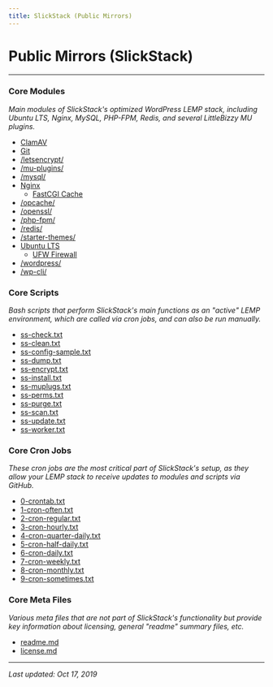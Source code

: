 ```yaml
---
title: SlickStack (Public Mirrors)
---
```


# Public Mirrors (SlickStack)

----

### Core Modules

*Main modules of SlickStack's optimized WordPress LEMP stack, including Ubuntu LTS, Nginx, MySQL, PHP-FPM, Redis, and several LittleBizzy MU plugins.*

* <a href="clamav/">ClamAV</a>
* <a href="git/">Git</a>
* <a href="letsencrypt/">/letsencrypt/</a>
* <a href="mu-plugins/">/mu-plugins/</a>
* <a href="mysql/">/mysql/</a>
* <a href="nginx/">Nginx</a>
  * <a href="fastcgi-cache/">FastCGI Cache</a>
* <a href="opcache/">/opcache/</a>
* <a href="openssl/">/openssl/</a>
* <a href="php-fpm/">/php-fpm/</a>
* <a href="redis/">/redis/</a>
* <a href="starter-themes/">/starter-themes/</a>
* <a href="ubuntu/">Ubuntu LTS</a>
  * <a href="ufw-firewall/">UFW Firewall</a>
* <a href="wordpress/">/wordpress/</a>
* <a href="wp-cli/">/wp-cli/</a>

### Core Scripts

*Bash scripts that perform SlickStack's main functions as an "active" LEMP environment, which are called via cron jobs, and can also be run manually.*

* <a href="ss-check.txt">ss-check.txt</a>
* <a href="ss-clean.txt">ss-clean.txt</a>
* <a href="ss-config-sample.txt">ss-config-sample.txt</a>
* <a href="ss-dump.txt">ss-dump.txt</a>
* <a href="ss-encrypt.txt">ss-encrypt.txt</a>
* <a href="ss-install.txt">ss-install.txt</a>
* <a href="ss-muplugs.txt">ss-muplugs.txt</a>
* <a href="ss-perms.txt">ss-perms.txt</a>
* <a href="ss-purge.txt">ss-purge.txt</a>
* <a href="ss-scan.txt">ss-scan.txt</a>
* <a href="ss-update.txt">ss-update.txt</a>
* <a href="ss-worker.txt">ss-worker.txt</a>

### Core Cron Jobs

*These cron jobs are the most critical part of SlickStack's setup, as they allow your LEMP stack to receive updates to modules and scripts via GitHub.*

* <a href="0-crontab.txt">0-crontab.txt</a>
* <a href="1-cron-often.txt">1-cron-often.txt</a>
* <a href="2-cron-regular.txt">2-cron-regular.txt</a>
* <a href="3-cron-hourly.txt">3-cron-hourly.txt</a>
* <a href="4-cron-quarter-daily.txt">4-cron-quarter-daily.txt</a>
* <a href="5-cron-half-daily.txt">5-cron-half-daily.txt</a>
* <a href="6-cron-daily.txt">6-cron-daily.txt</a>
* <a href="7-cron-weekly.txt">7-cron-weekly.txt</a>
* <a href="8-cron-monthly.txt">8-cron-monthly.txt</a>
* <a href="9-cron-sometimes.txt">9-cron-sometimes.txt</a>

### Core Meta Files

*Various meta files that are not part of SlickStack's functionality but provide key information about licensing, general "readme" summary files, etc.*

* <a href="readme.md">readme.md</a>
* <a href="license.md">license.md</a>

----

*Last updated: Oct 17, 2019*
